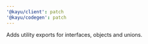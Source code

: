 ```yaml
---
'@kayu/client': patch
'@kayu/codegen': patch
---
```


Adds utility exports for interfaces, objects and unions.
